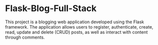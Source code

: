 # Flask-Blog-Full-Stack
This project is a blogging web application developed using the Flask framework. The application allows users to register, authenticate, create, read, update and delete (CRUD) posts, as well as interact with content through comments.
